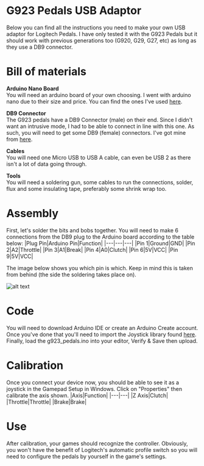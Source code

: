 # G923 Pedals USB Adaptor

Below you can find all the instructions you need to make your own USB adaptor for Logitech Pedals. I have only tested it with the G923 Pedals but it should work with previous generations too (G920, G29, G27, etc) as long as they use a DB9 connector.

# Bill of materials

**Arduino Nano Board**  
You will need an arduino board of your own choosing. I went with arduino nano due to their size and price. You can find the ones I've used [here](https://www.amazon.co.uk/gp/product/B07FQBQ4Z6/ref=ppx_yo_dt_b_asin_title_o00_s00).

**DB9 Connector**  
The G923 pedals have a DB9 Connector (male) on their end. Since I didn't want an intrusive mode, I had to be able to connect in line with this one. As such, you will need to get some DB9 (female) connectors. I've got mine from [here](https://www.amazon.co.uk/gp/product/B07LCN1VBM/ref=ppx_yo_dt_b_asin_title_o01_s01).

**Cables**  
You will need one Micro USB to USB A cable, can even be USB 2 as there isn't a lot of data going through.

**Tools**  
You will need a soldering gun, some cables to run the connections, solder, flux and some insulating tape, preferably some shrink wrap too.

# Assembly

First, let's solder the bits and bobs together. You will need to make 6 connections from the DB9 plug to the Arduino board according to the table below:
|Plug Pin|Arduino Pin|Function|
|---|---|---|
|Pin 1|Ground|GND|
|Pin 2|A2|Throttle|
|Pin 3|A1|Break|
|Pin 4|A0|Clutch|
|Pin 6|5V|VCC|
|Pin 9|5V|VCC|

The image below shows you which pin is which. Keep in mind this is taken from behind (the side the soldering takes place on).


![alt text](https://www.aggsoft.com/rs232-pinout-cable/images/9-pinout.gif)

# Code

You will need to download Arduino IDE or create an Arduino Create account. Once you've done that you'll need to import the Joystick library found [here](https://github.com/MHeironimus/ArduinoJoystickLibrary).
Finally, load the g923_pedals.ino into your editor, Verify & Save then upload.

# Calibration

Once you connect your device now, you should be able to see it as a joystick in the Gamepad Setup in Windows. Click on "Properties" then calibrate the axis shown.
|Axis|Function|
|---|---|
|Z Axis|Clutch|
|Throttle|Throttle|
|Brake|Brake|

# Use

After calibration, your games should recognize the controller. Obviously, you won't have the benefit of Logitech's automatic profile switch so you will need to configure the pedals by yourself in the game's settings.
